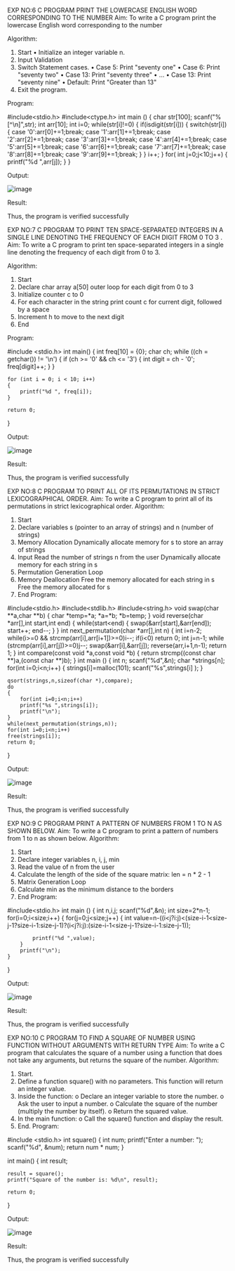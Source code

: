 EXP NO:6 
C PROGRAM PRINT THE LOWERCASE ENGLISH WORD CORRESPONDING TO THE NUMBER Aim: To write a C program print the lowercase English word corresponding to the number 

Algorithm:

1.	Start
•	Initialize an integer variable n.
2.	Input Validation
3.	Switch Statement cases.
•	Case 5: Print "seventy one"
•	Case 6: Print "seventy two"
•	Case 13: Print "seventy three"
•	...
•	Case 13: Print "seventy nine"
•	Default: Print "Greater than 13"
4.	Exit the program.


Program:

#include<stdio.h>
#include<ctype.h>
int main ()
{
    char str[100];
    scanf("%[^\n]",str);
    int arr[10];
    int i=0;
    while(str[i]!=0)
    {
        if(isdigit(str[i]))
        {
            switch(str[i])
            {
                case '0':arr[0]+=1;break;
                case '1':arr[1]+=1;break;
                case '2':arr[2]+=1;break;
                case '3':arr[3]+=1;break;
                case '4':arr[4]+=1;break;
                case '5':arr[5]+=1;break;
                case '6':arr[6]+=1;break;
                case '7':arr[7]+=1;break;
                case '8':arr[8]+=1;break;
                case '9':arr[9]+=1;break;
            }
        }
        i++;
    }
    for( int j=0;j<10;j++)
    {
        printf("%d ",arr[j]);
    }
}

Output:

![image](https://github.com/user-attachments/assets/d53efe45-9549-4516-998a-ed3163fc50f2)

 
Result: 

Thus, the program is verified successfully


EXP NO:7 
C PROGRAM TO PRINT TEN SPACE-SEPARATED INTEGERS IN A SINGLE LINE DENOTING THE FREQUENCY OF EACH DIGIT FROM 0 TO 3 . Aim: To write a C program to print ten space-separated integers in a single line denoting the frequency of each digit from 0 to 3. 

Algorithm:

1.	Start
2.	Declare char array a[50] outer loop for each digit from 0 to 3
3.	Initialize counter c to 0
4.	For each character in the string print count c for current digit, followed by a space
5.	Increment h to move to the next digit
6.	End

   
Program:

#include <stdio.h>
int main() {
    int freq[10] = {0}; 
    char ch;
    while ((ch = getchar()) != '\n')
    {
        if (ch >= '0' && ch <= '3')
        { 
            int digit = ch - '0';
            freq[digit]++;
        }
    }

    for (int i = 0; i < 10; i++) 
    {
        printf("%d ", freq[i]);
    }

    return 0;
}

Output:

 ![image](https://github.com/user-attachments/assets/4ac6b349-b891-44b4-b819-95a45370957f)

Result: 

Thus, the program is verified successfully



EXP NO:8 
C PROGRAM TO PRINT ALL OF ITS PERMUTATIONS IN STRICT LEXICOGRAPHICAL ORDER. Aim: To write a C program to print all of its permutations in strict lexicographical order.
Algorithm:
1.	Start
2.	Declare variables s (pointer to an array of strings) and n (number of strings)
3.	Memory Allocation Dynamically allocate memory for s to store an array of strings
4.	Input Read the number of strings n from the user Dynamically allocate memory for each string in s
5.	Permutation Generation Loop
6.	Memory Deallocation Free the memory allocated for each string in s Free the memory allocated for s
7.	End
Program:

#include<stdio.h>
#include<stdlib.h>
#include<string.h>
void swap(char **a,char **b)
{
    char *temp=*a;
    *a=*b;
    *b=temp;
}
void reverse(char *arr[],int start,int end)
{
    while(start<end)
    {
        swap(&arr[start],&arr[end]);
        start++;
        end--;
    }
}
int next_permutation(char *arr[],int n)
{
    int i=n-2;
    while(i>=0 && strcmp(arr[i],arr[i+1])>=0)i--;
    if(i<0) return 0;
    int j=n-1;
    while (strcmp(arr[i],arr[j])>=0)j--;
    swap(&arr[i],&arr[j]);
    reverse(arr,i+1,n-1);
    return 1;
}
int compare(const void *a,const void *b)
{
    return strcmp((const char **)a,(const char **)b);
}
int main ()
{
    int n;
    scanf("%d",&n);
    char *strings[n];
    for(int i=0;i<n;i++)
    {
        strings[i]=malloc(101);
        scanf("%s",strings[i]   );
    }
    
    qsort(strings,n,sizeof(char *),compare);
    do
    {
        for(int i=0;i<n;i++)
        printf("%s ",strings[i]);
        printf("\n");
    }
    while(next_permutation(strings,n));
    for(int i=0;i<n;i++)
    free(strings[i]);
    return 0;
}


Output:

![image](https://github.com/user-attachments/assets/0ccde1e6-592c-4bf2-ae25-be091c87ec27)

 
Result: 

Thus, the program is verified successfully





EXP NO:9 
C PROGRAM PRINT A PATTERN OF NUMBERS FROM 1 TO N AS SHOWN BELOW. Aim: To write a C program to print a pattern of numbers from 1 to n as shown below. Algorithm:
1.	Start
2.	Declare integer variables n, i, j, min
3.	Read the value of n from the user
4.	Calculate the length of the side of the square matrix: len = n * 2 - 1
5.	Matrix Generation Loop
6.	Calculate min as the minimum distance to the borders
7.	End
Program:

#include<stdio.h>
int main ()
{
    int n,i,j;
    scanf("%d",&n);
    int size=2*n-1;
    for(i=0;i<size;i++)
    {
        for(j=0;j<size;j++)
        {
           int value=n-((i<j?i:j)<(size-i-1<size-j-1?size-i-1:size-j-1)?(i<j?i:j):(size-i-1<size-j-1?size-i-1:size-j-1));
          
            printf("%d ",value);
        }
        printf("\n");
    }
}

Output:

![image](https://github.com/user-attachments/assets/e8eb4b14-53da-4271-ae66-304ecbbccf40)

 
Result:

 Thus, the program is verified successfully


 
EXP NO:10
 C PROGRAM TO FIND A SQUARE OF NUMBER USING FUNCTION WITHOUT ARGUMENTS WITH RETURN TYPE
Aim:
To write a C program that calculates the square of a number using a function that does not take any arguments, but returns the square of the number.
Algorithm:
1.	Start.
2.	Define a function square() with no parameters. This function will return an integer value.
3.	Inside the function: o Declare an integer variable to store the number. o Ask the user to input a number. o Calculate the square of the number (multiply the number by itself). o Return the squared value.
4.	In the main function: o Call the square() function and display the result.
5.	End.
Program:

#include <stdio.h>
int square() {
    int num;
    printf("Enter a number: ");
    scanf("%d", &num);
    return num * num;
}

int main() {
    int result;
    
    result = square(); 
    printf("Square of the number is: %d\n", result);

    return 0;
}

Output:

![image](https://github.com/user-attachments/assets/b45cf0a8-c953-4e98-bae6-53133aa75eb6)

 
Result: 

Thus, the program is verified successfully
